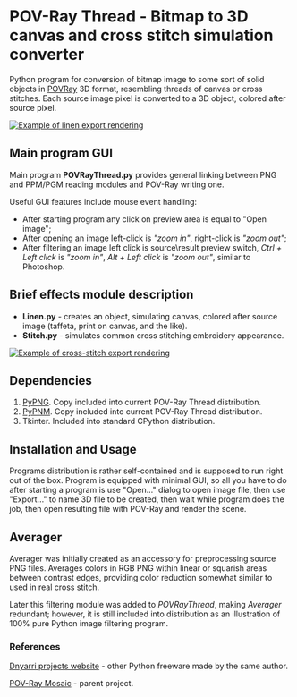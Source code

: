 # POV-Ray Thread - Bitmap to 3D canvas and cross stitch simulation converter

Python program for conversion of bitmap image to some sort of solid objects in [POVRay](https://www.povray.org/) 3D format, resembling threads of canvas or cross stitches. Each source image pixel is converted to a 3D object, colored after source pixel.

[![Example of linen export rendering](https://dnyarri.github.io/thread/linen24x512.png)](https://dnyarri.github.io/povthread.html)

## Main program GUI

Main program **POVRayThread.py** provides general linking between PNG and PPM/PGM reading modules and POV-Ray writing one.

Useful GUI features include mouse event handling:

- After starting program any click on preview area is equal to "Open image";
- After opening an image left-click is *"zoom in"*, right-click is *"zoom out"*;
- After filtering an image left click is source\result preview switch, *Ctrl + Left click* is *"zoom in"*, *Alt + Left click* is *"zoom out"*, similar to Photoshop.

## Brief effects module description  

- **Linen.py** - creates an object, simulating canvas, colored after source image (taffeta, print on canvas, and the like).
- **Stitch.py** - simulates common cross stitching embroidery appearance.

[![Example of cross-stitch export rendering](https://dnyarri.github.io/thread/stitch24x512.png)](https://dnyarri.github.io/povthread.html)

## Dependencies

1. [PyPNG](https://gitlab.com/drj11/pypng). Copy included into current POV-Ray Thread distribution.
2. [PyPNM](https://pypi.org/project/PyPNM/). Copy included into current POV-Ray Thread distribution.
3. Tkinter. Included into standard CPython distribution.

## Installation and Usage

Programs distribution is rather self-contained and is supposed to run right out of the box. Program is equipped with minimal GUI, so all you have to do after starting a program is use "Open..." dialog to open image file, then use "Export..." to name 3D file to be created, then wait while program does the job, then open resulting file with POV-Ray and render the scene.

## Averager

Averager was initially created as an accessory for preprocessing source PNG files. Averages colors in RGB PNG within linear or squarish areas between contrast edges, providing color reduction somewhat similar to used in real cross stitch.

Later this filtering module was added to *POVRayThread*, making *Averager* redundant; however, it is still included into distribution as an illustration of 100% pure Python image filtering program.

### References

[Dnyarri projects website](https://dnyarri.github.io/) - other Python freeware made by the same author.

[POV-Ray Mosaic](https://dnyarri.github.io/povzaika.html) - parent project.
